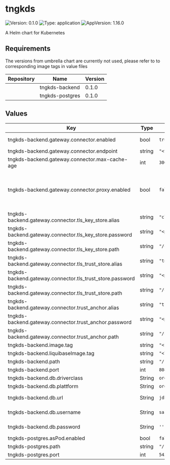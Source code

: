 # tngkds

![Version: 0.1.0](https://img.shields.io/badge/Version-0.1.0-informational?style=flat-square) ![Type: application](https://img.shields.io/badge/Type-application-informational?style=flat-square) ![AppVersion: 1.16.0](https://img.shields.io/badge/AppVersion-1.16.0-informational?style=flat-square)

A Helm chart for Kubernetes

## Requirements
The versions from umbrella chart are currently not used, please refer to to corresponding image tags in value files 

| Repository | Name | Version |
|------------|------|---------|
|  | tngkds-backend | 0.1.0 |
|  | tngkds-postgres | 0.1.0 |

## Values

| Key                                                       | Type   | Default                                                     | Description                                                                                                                                                                                   |
|-----------------------------------------------------------|--------|-------------------------------------------------------------|-----------------------------------------------------------------------------------------------------------------------------------------------------------------------------------------------|
| tngkds-backend.gateway.connector.enabled                  | bool   | `true`                                                      | flag whether the kds is connected to the TNG                                                                                                                                                  |
| tngkds-backend.gateway.connector.endpoint                 | string | `"<tng-gateway-endpoint>"`                                  | The url where the TNG can be reached                                                                                                                                                          |
| tngkds-backend.gateway.connector.max-cache-age            | int    | `300`                                                       |                                                                                                                                                                                               |
| tngkds-backend.gateway.connector.proxy.enabled            | bool   | `false`                                                     | used for development, when KDS is run behind a proxy. If set to true, _tngkds-backend.gateway.connector.proxy.port_ and _tngkds-backend.gateway.connector.proxy.host_ also need to be applied |
| tngkds-backend.gateway.connector.tls_key_store.alias      | string | `"clientcredentials"`                                       |                                                                                                                                                                                               |
| tngkds-backend.gateway.connector.tls_key_store.password   | string | `"<password of tls_key_store>"`                             |                                                                                                                                                                                               |
| tngkds-backend.gateway.connector.tls_key_store.path       | string | `"/certs/tls_key_store.p12"`                                |                                                                                                                                                                                               |
| tngkds-backend.gateway.connector.tls_trust_store.alias    | string | `"tng-tls-server-certificate"`                              |                                                                                                                                                                                               |
| tngkds-backend.gateway.connector.tls_trust_store.password | string | `"<password of tls_truststore>"`                            |                                                                                                                                                                                               |
| tngkds-backend.gateway.connector.tls_trust_store.path     | string | `"/certs/tng_tls_server_truststore.p12"`                    |                                                                                                                                                                                               |
| tngkds-backend.gateway.connector.trust_anchor.alias       | string | `"trustanchor"`                                             |                                                                                                                                                                                               |
| tngkds-backend.gateway.connector.trust_anchor.password    | string | `"<password of trustanchor_store>"`                         |                                                                                                                                                                                               |
| tngkds-backend.gateway.connector.trust_anchor.path        | string | `"/certs/trustanchor_store.jks"`                            |                                                                                                                                                                                               |
| tngkds-backend.image.tag                                  | string | `"<kds-image-tag>"`                                         |                                                                                                                                                                                               |
| tngkds-backend.liquibaseImage.tag                         | string | `"<liquibase-image-tag(initcontainer)>"`                    |                                                                                                                                                                                               |
| tngkds-backend.path                                       | string | `"/()(*)"`                                                  |                                                                                                                                                                                               |
| tngkds-backend.port                                       | int    | `8080`                                                      |                                                                                                                                                                                               |
| tngkds-backend.db.driverclass                             | String | `org.h2.Driver`                                             | The JDBC driver class                                                                                                                                                                         |
| tngkds-backend.db.plattform                               | String | `org.hibernate.dialect.H2Dialect`                           | The Hibernate dialect                                                                                                                                                                         |
| tngkds-backend.db.url                                     | String | `jdbc:h2:mem:dgc;DB_CLOSE_ON_EXIT=FALSE;DB_CLOSE_DELAY=-1;` | The JDBC URL for the database connection                                                                                                                                                      |
| tngkds-backend.db.username                                | String | `sa`                                                        | The username for the database connection                                                                                                                                                      |
| tngkds-backend.db.password                                | String | `''`                                                        | The password for the database connection                                                                                                                                                      |
| tngkds-postgres.asPod.enabled                             | bool   | `false`                                                     |                                                                                                                                                                                               |
| tngkds-postgres.path                                      | string | `"/()(*)"`                                                  |                                                                                                                                                                                               |
| tngkds-postgres.port                                      | int    | `5432`                                                      |                                                                                                                                                                                               |

